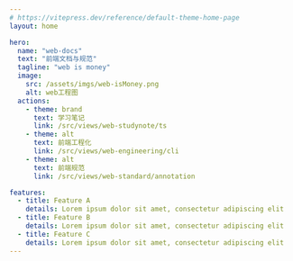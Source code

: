 ```yaml
---
# https://vitepress.dev/reference/default-theme-home-page
layout: home

hero:
  name: "web-docs"
  text: "前端文档与规范"
  tagline: "web is money"
  image:
    src: /assets/imgs/web-isMoney.png
    alt: web工程图
  actions:
    - theme: brand
      text: 学习笔记
      link: /src/views/web-studynote/ts
    - theme: alt
      text: 前端工程化
      link: /src/views/web-engineering/cli
    - theme: alt
      text: 前端规范
      link: /src/views/web-standard/annotation

features:
  - title: Feature A
    details: Lorem ipsum dolor sit amet, consectetur adipiscing elit
  - title: Feature B
    details: Lorem ipsum dolor sit amet, consectetur adipiscing elit
  - title: Feature C
    details: Lorem ipsum dolor sit amet, consectetur adipiscing elit
---
```


<link rel="stylesheet" href="../web-docs/src/styles/index.scss" >
